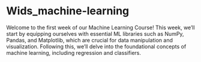 # Wids_machine-learning
Welcome to the first week of our Machine Learning Course! This week, we’ll start by equipping ourselves with essential ML libraries such as NumPy, Pandas, and Matplotlib, which are crucial for data manipulation and visualization. Following this, we’ll delve into the foundational concepts of machine learning, including regression and classifiers. 
